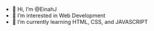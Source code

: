 - 👋 Hi, I’m @EinahJ
- 👀 I’m interested in Web Development
- 🌱 I’m currently learning HTML, CSS, and JAVASCRIPT



<!---
EinahJ/EinahJ is a ✨ special ✨ repository because its `README.md` (this file) appears on your GitHub profile.
You can click the Preview link to take a look at your changes.
--->
